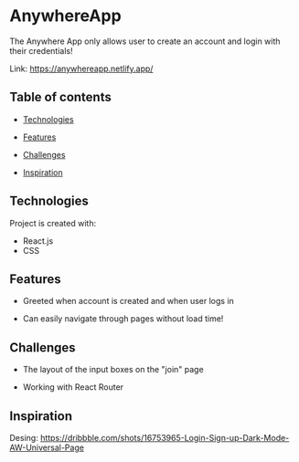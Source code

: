 # AnywhereApp
The Anywhere App only allows user to create an account and login with their credentials!




Link: https://anywhereapp.netlify.app/




## Table of contents




-  [Technologies](#technologies)

-  [Features](#features)

-  [Challenges](#challenges)

-  [Inspiration](#inspiration)



## Technologies




Project is created with:


-  React.js
-  CSS



## Features




-  Greeted when account is created and when user logs in

-  Can easily navigate through pages without load time!



## Challenges




-  The layout of the input boxes on the "join" page

-  Working with React Router




## Inspiration

Desing: https://dribbble.com/shots/16753965-Login-Sign-up-Dark-Mode-AW-Universal-Page
